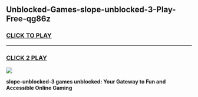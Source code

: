 
## Unblocked-Games-slope-unblocked-3-Play-Free-qg86z
<h3>
<a href="https://premium76.site?title=slope-unblocked-3&ref=24M">CLICK TO PLAY</a></h3>
<hr>

<h3>
<a href="https://premium76.site?title=slope-unblocked-3&ref=24M">CLICK 2 PLAY</a>
  
</h3>

<a href="https://premium76.site?title=slope-unblocked-3&ref=24M"><img src="https://clearcache.store/games.png"></a>


**slope-unblocked-3 games unblocked: Your Gateway to Fun and Accessible Online Gaming**
